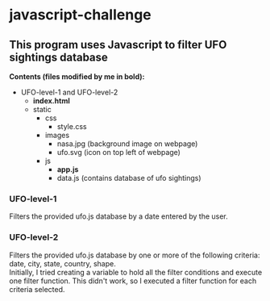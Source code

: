 # javascript-challenge
## This program uses Javascript to filter UFO sightings database
**Contents (files modified by me in bold):**
* UFO-level-1 and UFO-level-2
  * **index.html**
  * static
    * css
      * style.css
    * images
      * nasa.jpg (background image on webpage)
      * ufo.svg (icon on top left of webpage)
    * js
      * **app.js**
      * data.js (contains database of ufo sightings)
      
### UFO-level-1
Filters the provided ufo.js database by a date entered by the user.

### UFO-level-2
Filters the provided ufo.js database by one or more of the following criteria:  date, city, state, country, shape.  
Initially, I tried creating a variable to hold all the filter conditions and execute one filter function.
This didn't work, so I executed a filter function for each criteria selected.

